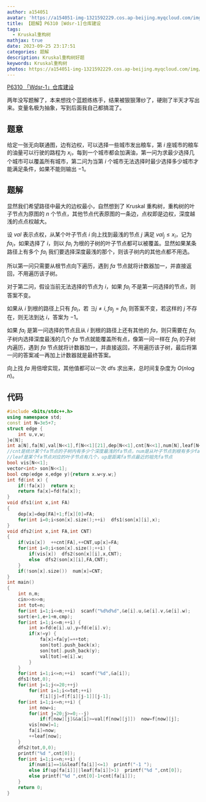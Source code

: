 ```yaml
---
author: a154051
avatar: 'https://a154051-img-1321592229.cos.ap-beijing.myqcloud.com/img/头像new.jpg'
title: 【题解】P6310 [Wdsr-1]仓库建设
tags:
  - Kruskal重构树
mathjax: true
date: 2023-09-25 23:17:51
categories: 题解
description: Kruskal重构树好题
keywords: Kruskal重构树
photos: https://a154051-img-1321592229.cos.ap-beijing.myqcloud.com/img/23-9-26.jpg
---
```


[P6310 「Wdsr-1」仓库建设 ](https://www.luogu.com.cn/problem/P6310)

两年没写题解了，本来想找个蓝题练练手，结果被狠狠薄纱了，硬刚了半天才写出来。变量名极为抽象，写到后面我自己都搞混了。

## 题意

给定一张无向联通图，边有边权，可以选择一些城市发出粮车，第 $i$ 座城市的粮车的油量可以行驶的路程为 $x_i$，每到一个城市都会加满油，第一问为求最少选择几个城市可以覆盖所有城市，第二问为当第 $i$ 个城市无法选择时最少选择多少城市才能满足条件，如果不能则输出 $-1$。

## 题解

显然我们希望路径中最大的边权最小，自然想到了 Kruskal 重构树，重构树的叶子节点为原图的 $n$ 个节点，其他节点代表原图的一条边，点权即是边权，深度越浅的点点权越大。

设 $val$ 表示点权，从某个叶子节点 $i$ 向上找到最浅的节点 $j$ 满足 $val_j \le x_i$，记为 $fa_i$，如果选择了 $i$，则以 $fa_i$ 为根的子树的叶子节点都可以被覆盖。显然如果某条路径上有多个 $fa_i$ 我们要选择深度最浅的那个，则该子树内的其他点都不用选。

所以第一问只需要从根节点向下遍历，遇到 $fa$ 节点就将计数器加一，并直接返回，不用遍历该子树。

对于第二问，假设当前无法选择的节点为 $i$，如果 $fa_i$ 不是第一问选择的节点，则答案不变。

如果从 $i$ 到根的路径上只有 $fa_i$，若 $\exists j \neq i,fa_j = fa_i$ 则答案不变，若这样的 $j$ 不存在，则无法到达 $i$，答案为 $-1$。

如果 $fa_i$ 是第一问选择的节点且从 $i$ 到根的路径上还有其他的 $fa$，则只需要在 $fa_i$ 子树内选择深度最浅的几个 $fa$ 节点就能覆盖所有点，像第一问一样在 $fa_i$ 的子树内遍历，遇到 $fa$ 节点就将计数器加一，并直接返回，不用遍历该子树，最后将第一问的答案减一再加上计数器就是最终答案。

向上找 $fa$ 用倍增实现，其他值都可以一次 dfs 求出来，总时间复杂度为 $O(n \log n)$。

## 代码

```cpp
#include <bits/stdc++.h>
using namespace std;
const int N=3e5+7;
struct edge {
    int u,v,w;
}e[N];
int a[N],fa[N],val[N<<1],f[N<<1][21],dep[N<<1],cnt[N<<1],num[N],leaf[N<<1],up[N<<1];
//cnt是统计某个fa节点的子树内有多少个深度最浅的fa节点，num是从叶子节点到根有多少fa节点
//leaf是某个fa节点对应的叶子节点有几个，up是距离fa节点最近的祖先fa节点
bool vis[N<<1];
vector<int> son[N<<1];
bool cmp(edge x,edge y){return x.w<y.w;}
int fd(int x) {
    if(!fa[x])  return x;
    return fa[x]=fd(fa[x]);
}
void dfs1(int x,int FA)
{
    dep[x]=dep[FA]+1;f[x][0]=FA;
    for(int i=0;i<son[x].size();++i)  dfs1(son[x][i],x);
}
void dfs2(int x,int FA,int CNT)
{
    if(vis[x])  ++cnt[FA],++CNT,up[x]=FA;
    for(int i=0;i<son[x].size();++i) {
        if(vis[x])  dfs2(son[x][i],x,CNT);
        else  dfs2(son[x][i],FA,CNT);
    }
    if(!son[x].size())  num[x]=CNT;
}
int main()
{
    int n,m;
    cin>>n>>m;
    int tot=n;
    for(int i=1;i<=m;++i)  scanf("%d%d%d",&e[i].u,&e[i].v,&e[i].w);
    sort(e+1,e+1+m,cmp);
    for(int i=1;i<=m;++i) {
        int x=fd(e[i].u),y=fd(e[i].v);
        if(x!=y) {
            fa[x]=fa[y]=++tot;
            son[tot].push_back(x);
            son[tot].push_back(y);
            val[tot]=e[i].w;
        }
    }
    for(int i=1;i<=n;++i)  scanf("%d",&a[i]);
    dfs1(tot,0);
    for(int j=1;j<=20;++j)
        for(int i=1;i<=tot;++i)
            f[i][j]=f[f[i][j-1]][j-1];
    for(int i=1;i<=n;++i) {
        int now=i;
        for(int j=20;j>=0;--j)
            if(f[now][j]&&a[i]>=val[f[now][j]])  now=f[now][j];
        vis[now]=1;
        fa[i]=now;
        ++leaf[now];
    }
    dfs2(tot,0,0);
    printf("%d ",cnt[0]);
    for(int i=1;i<=n;++i) {
        if(num[i]==1&&leaf[fa[i]]<=1)  printf("-1 ");
        else if(up[fa[i]]||leaf[fa[i]]>1)  printf("%d ",cnt[0]);
        else printf("%d ",cnt[0]-1+cnt[fa[i]]);
    }
    return 0;
}
```

